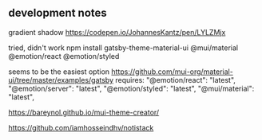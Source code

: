## development notes

gradient shadow
https://codepen.io/JohannesKantz/pen/LYLZMjx

tried, didn't work
npm install gatsby-theme-material-ui @mui/material @emotion/react @emotion/styled

seems to be the easiest option
https://github.com/mui-org/material-ui/tree/master/examples/gatsby
requires:
    "@emotion/react": "latest",
    "@emotion/server": "latest",
    "@emotion/styled": "latest",
    "@mui/material": "latest",

https://bareynol.github.io/mui-theme-creator/

https://github.com/iamhosseindhv/notistack
